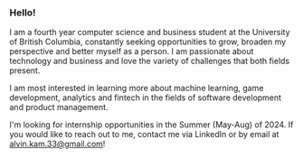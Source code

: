 ### Hello!

I am a fourth year computer science and business student at the University of British Columbia, constantly seeking opportunities to grow, broaden my perspective and better myself as a person. I am passionate about technology and business and love the variety of challenges that both fields present. 

I am most interested in learning more about machine learning, game development, analytics and fintech in the fields of software development and product management.

I'm looking for internship opportunities in the Summer (May-Aug) of 2024. If you would like to reach out to me, contact me via LinkedIn or by email at alvin.kam.33@gmail.com!

<!--
**alvinkam33/alvinkam33** is a ✨ _special_ ✨ repository because its `README.md` (this file) appears on your GitHub profile.

Here are some ideas to get you started:

- 🔭 I’m currently working on ...
- 🌱 I’m currently learning ...
- 👯 I’m looking to collaborate on ...
- 🤔 I’m looking for help with ...
- 💬 Ask me about ...
- 📫 How to reach me: ...
- 😄 Pronouns: ...
- ⚡ Fun fact: ...
-->
